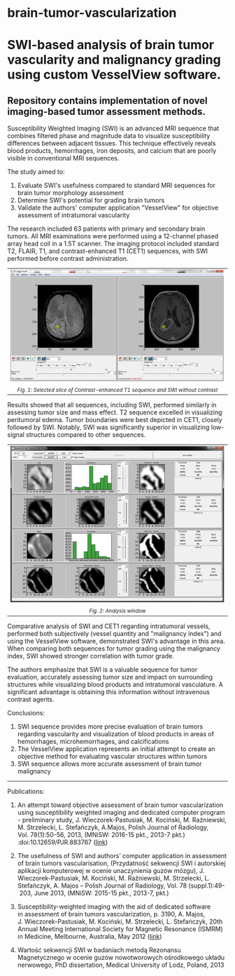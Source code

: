 # brain-tumor-vascularization
# SWI-based analysis of brain tumor vascularity and malignancy grading using custom VesselView software.
## Repository contains implementation of novel imaging-based tumor assessment methods.

Susceptibility Weighted Imaging (SWI) is an advanced MRI sequence that combines filtered phase and magnitude data to visualize susceptibility differences between adjacent tissues. This technique effectively reveals blood products, hemorrhages, iron deposits, and calcium that are poorly visible in conventional MRI sequences.

The study aimed to:
1. Evaluate SWI's usefulness compared to standard MRI sequences for brain tumor morphology assessment
2. Determine SWI's potential for grading brain tumors
3. Validate the authors' computer application "VesselView" for objective assessment of intratumoral vascularity

The research included 63 patients with primary and secondary brain tumors. All MRI examinations were performed using a 12-channel phased array head coil in a 1.5T scanner. The imaging protocol included standard T2, FLAIR, T1, and contrast-enhanced T1 (CET1) sequences, with SWI performed before contrast administration.

<table align="center">
  <tr><td><img src="figs/viewer.png" alt="Selected slice of Contrast-enhanced T1 sequence and SWI without contrast image"></td></tr>
  <tr><td align="center"><i><span style="font-size:smaller;">Fig. 1: Selected slice of Contrast-enhanced T1 sequence and SWI without contrast</span></i></td></tr>
</table>


Results showed that all sequences, including SWI, performed similarly in assessing tumor size and mass effect. T2 sequence excelled in visualizing peritumoral edema. Tumor boundaries were best depicted in CET1, closely followed by SWI. Notably, SWI was significantly superior in visualizing low-signal structures compared to other sequences.

<table align="center">
  <tr><td><img src="figs/results.png" alt="Results"></td></tr>
  <tr><td align="center"><i><span style="font-size:smaller;">Fig. 2: Analysis window</span></i></td></tr>
</table>

Comparative analysis of SWI and CET1 regarding intratumoral vessels, performed both subjectively (vessel quantity and "malignancy index") and using the VesselView software, demonstrated SWI's advantage in this area. When comparing both sequences for tumor grading using the malignancy index, SWI showed stronger correlation with tumor grade.

The authors emphasize that SWI is a valuable sequence for tumor evaluation, accurately assessing tumor size and impact on surrounding structures while visualizing blood products and intratumoral vasculature. A significant advantage is obtaining this information without intravenous contrast agents.

Conclusions:
1. SWI sequence provides more precise evaluation of brain tumors regarding vascularity and visualization of blood products in areas of hemorrhages, microhemorrhages, and calcifications
2. The VesselView application represents an initial attempt to create an objective method for evaluating vascular structures within tumors
3. SWI sequence allows more accurate assessment of brain tumor malignancy

---

Publications:
1. An attempt toward objective assessment of brain tumor vascularization using susceptibility weighted imaging and dedicated computer program - preliminary study, J. Wieczorek-Pastusiak, M. Kociński, M. Raźniewski, M. Strzelecki, L. Stefańczyk, A.Majos, Polish Journal of Radiology, Vol. 78(1):50-56, 2013, (MNiSW: 2016-15 pkt., 2013-7 pkt.) :doi:10.12659/PJR.883767 ([link](https://pubmed.ncbi.nlm.nih.gov/23493465/))

2. The usefulness of SWI and authors’ computer application in assessment of brain tumors vascularisation, (Przydatność sekwencji SWI i autorskiej aplikacji komputerowej w ocenie unaczynienia guzów mózgu), J. Wieczorek-Pastusiak, M. Kociński, M. Raźniewski, M. Strzelecki, L. Stefańczyk, A. Majos – Polish Journal of Radiology, Vol. 78 (suppl.1):49- 203, June 2013, (MNiSW: 2015-15 pkt., 2013-7, pkt.) 

3. Susceptibility-weighted imaging with the aid of dedicated software in assessment of brain tumors vascularization, p. 3190, A. Majos, J. Wieczorek-Pastusiak, M. Kociński, M. Strzelecki, L. Stefańczyk, 20th Annual Meeting International Society for Magnetic Resonance (ISMRM) in Medicine, Melbourne, Australia, May 2012 ([link](https://cds.ismrm.org/protected/12MProceedings/PDFfiles/3190.pdf))
4. Wartość sekwencji SWI w badaniach metodą Rezonansu Magnetycznego w ocenie guzów nowotworowych ośrodkowego układu nerwowego, PhD dissertation, Medical University of Lodz, Poland, 2013
